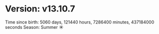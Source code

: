 # Version: v13.10.7
Time since birth: 5060 days, 121440 hours, 7286400 minutes, 437184000 seconds
Season: Summer ☀️
